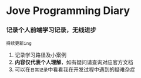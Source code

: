 # Jove Programming Diary
### 记录个人前端学习记录，无线进步

`持续更新ing`

1. 记录学习路径及小案例
2. **内容仅代表个人理解**，如有疑问请查询对应官方文档
3. 可以在`日常记录`中看看我在开发过程中遇到的疑难杂症